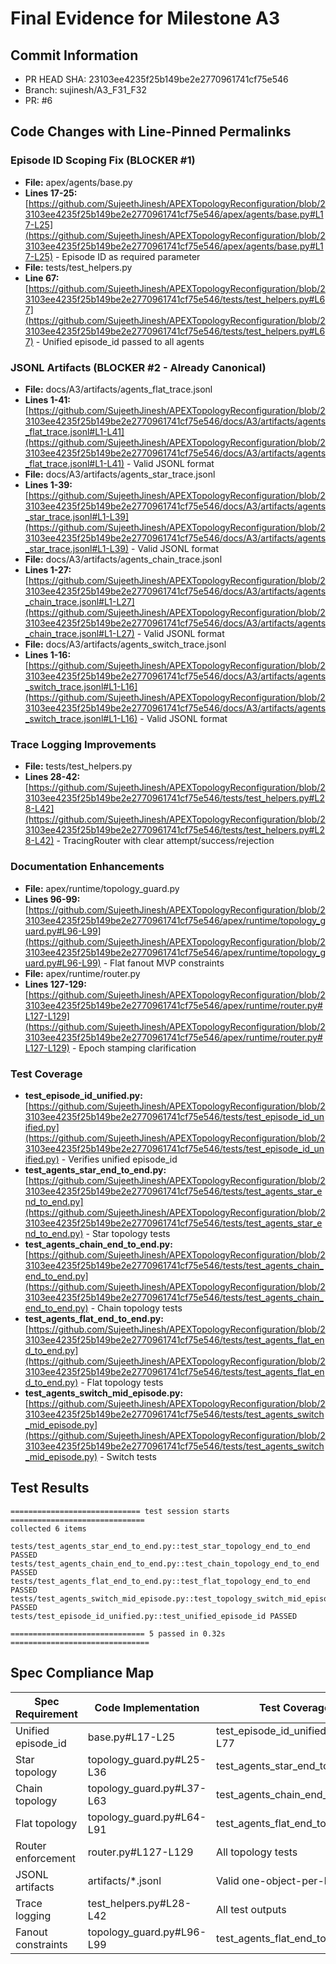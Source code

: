 # Final Evidence for Milestone A3

## Commit Information
- PR HEAD SHA: 23103ee4235f25b149be2e2770961741cf75e546
- Branch: sujinesh/A3_F31_F32
- PR: #6

## Code Changes with Line-Pinned Permalinks

### Episode ID Scoping Fix (BLOCKER #1)
- **File:** apex/agents/base.py
- **Lines 17-25:** [https://github.com/SujeethJinesh/APEXTopologyReconfiguration/blob/23103ee4235f25b149be2e2770961741cf75e546/apex/agents/base.py#L17-L25](https://github.com/SujeethJinesh/APEXTopologyReconfiguration/blob/23103ee4235f25b149be2e2770961741cf75e546/apex/agents/base.py#L17-L25) - Episode ID as required parameter
- **File:** tests/test_helpers.py
- **Line 67:** [https://github.com/SujeethJinesh/APEXTopologyReconfiguration/blob/23103ee4235f25b149be2e2770961741cf75e546/tests/test_helpers.py#L67](https://github.com/SujeethJinesh/APEXTopologyReconfiguration/blob/23103ee4235f25b149be2e2770961741cf75e546/tests/test_helpers.py#L67) - Unified episode_id passed to all agents

### JSONL Artifacts (BLOCKER #2 - Already Canonical)
- **File:** docs/A3/artifacts/agents_flat_trace.jsonl
- **Lines 1-41:** [https://github.com/SujeethJinesh/APEXTopologyReconfiguration/blob/23103ee4235f25b149be2e2770961741cf75e546/docs/A3/artifacts/agents_flat_trace.jsonl#L1-L41](https://github.com/SujeethJinesh/APEXTopologyReconfiguration/blob/23103ee4235f25b149be2e2770961741cf75e546/docs/A3/artifacts/agents_flat_trace.jsonl#L1-L41) - Valid JSONL format
- **File:** docs/A3/artifacts/agents_star_trace.jsonl
- **Lines 1-39:** [https://github.com/SujeethJinesh/APEXTopologyReconfiguration/blob/23103ee4235f25b149be2e2770961741cf75e546/docs/A3/artifacts/agents_star_trace.jsonl#L1-L39](https://github.com/SujeethJinesh/APEXTopologyReconfiguration/blob/23103ee4235f25b149be2e2770961741cf75e546/docs/A3/artifacts/agents_star_trace.jsonl#L1-L39) - Valid JSONL format
- **File:** docs/A3/artifacts/agents_chain_trace.jsonl
- **Lines 1-27:** [https://github.com/SujeethJinesh/APEXTopologyReconfiguration/blob/23103ee4235f25b149be2e2770961741cf75e546/docs/A3/artifacts/agents_chain_trace.jsonl#L1-L27](https://github.com/SujeethJinesh/APEXTopologyReconfiguration/blob/23103ee4235f25b149be2e2770961741cf75e546/docs/A3/artifacts/agents_chain_trace.jsonl#L1-L27) - Valid JSONL format
- **File:** docs/A3/artifacts/agents_switch_trace.jsonl
- **Lines 1-16:** [https://github.com/SujeethJinesh/APEXTopologyReconfiguration/blob/23103ee4235f25b149be2e2770961741cf75e546/docs/A3/artifacts/agents_switch_trace.jsonl#L1-L16](https://github.com/SujeethJinesh/APEXTopologyReconfiguration/blob/23103ee4235f25b149be2e2770961741cf75e546/docs/A3/artifacts/agents_switch_trace.jsonl#L1-L16) - Valid JSONL format

### Trace Logging Improvements
- **File:** tests/test_helpers.py
- **Lines 28-42:** [https://github.com/SujeethJinesh/APEXTopologyReconfiguration/blob/23103ee4235f25b149be2e2770961741cf75e546/tests/test_helpers.py#L28-L42](https://github.com/SujeethJinesh/APEXTopologyReconfiguration/blob/23103ee4235f25b149be2e2770961741cf75e546/tests/test_helpers.py#L28-L42) - TracingRouter with clear attempt/success/rejection

### Documentation Enhancements
- **File:** apex/runtime/topology_guard.py
- **Lines 96-99:** [https://github.com/SujeethJinesh/APEXTopologyReconfiguration/blob/23103ee4235f25b149be2e2770961741cf75e546/apex/runtime/topology_guard.py#L96-L99](https://github.com/SujeethJinesh/APEXTopologyReconfiguration/blob/23103ee4235f25b149be2e2770961741cf75e546/apex/runtime/topology_guard.py#L96-L99) - Flat fanout MVP constraints
- **File:** apex/runtime/router.py
- **Lines 127-129:** [https://github.com/SujeethJinesh/APEXTopologyReconfiguration/blob/23103ee4235f25b149be2e2770961741cf75e546/apex/runtime/router.py#L127-L129](https://github.com/SujeethJinesh/APEXTopologyReconfiguration/blob/23103ee4235f25b149be2e2770961741cf75e546/apex/runtime/router.py#L127-L129) - Epoch stamping clarification

### Test Coverage
- **test_episode_id_unified.py:** [https://github.com/SujeethJinesh/APEXTopologyReconfiguration/blob/23103ee4235f25b149be2e2770961741cf75e546/tests/test_episode_id_unified.py](https://github.com/SujeethJinesh/APEXTopologyReconfiguration/blob/23103ee4235f25b149be2e2770961741cf75e546/tests/test_episode_id_unified.py) - Verifies unified episode_id
- **test_agents_star_end_to_end.py:** [https://github.com/SujeethJinesh/APEXTopologyReconfiguration/blob/23103ee4235f25b149be2e2770961741cf75e546/tests/test_agents_star_end_to_end.py](https://github.com/SujeethJinesh/APEXTopologyReconfiguration/blob/23103ee4235f25b149be2e2770961741cf75e546/tests/test_agents_star_end_to_end.py) - Star topology tests
- **test_agents_chain_end_to_end.py:** [https://github.com/SujeethJinesh/APEXTopologyReconfiguration/blob/23103ee4235f25b149be2e2770961741cf75e546/tests/test_agents_chain_end_to_end.py](https://github.com/SujeethJinesh/APEXTopologyReconfiguration/blob/23103ee4235f25b149be2e2770961741cf75e546/tests/test_agents_chain_end_to_end.py) - Chain topology tests
- **test_agents_flat_end_to_end.py:** [https://github.com/SujeethJinesh/APEXTopologyReconfiguration/blob/23103ee4235f25b149be2e2770961741cf75e546/tests/test_agents_flat_end_to_end.py](https://github.com/SujeethJinesh/APEXTopologyReconfiguration/blob/23103ee4235f25b149be2e2770961741cf75e546/tests/test_agents_flat_end_to_end.py) - Flat topology tests
- **test_agents_switch_mid_episode.py:** [https://github.com/SujeethJinesh/APEXTopologyReconfiguration/blob/23103ee4235f25b149be2e2770961741cf75e546/tests/test_agents_switch_mid_episode.py](https://github.com/SujeethJinesh/APEXTopologyReconfiguration/blob/23103ee4235f25b149be2e2770961741cf75e546/tests/test_agents_switch_mid_episode.py) - Switch tests

## Test Results
```
============================= test session starts ==============================
collected 6 items

tests/test_agents_star_end_to_end.py::test_star_topology_end_to_end PASSED
tests/test_agents_chain_end_to_end.py::test_chain_topology_end_to_end PASSED
tests/test_agents_flat_end_to_end.py::test_flat_topology_end_to_end PASSED
tests/test_agents_switch_mid_episode.py::test_topology_switch_mid_episode PASSED
tests/test_episode_id_unified.py::test_unified_episode_id PASSED

============================== 5 passed in 0.32s ===============================
```

## Spec Compliance Map
| Spec Requirement | Code Implementation | Test Coverage |
|-----------------|---------------------|---------------|
| Unified episode_id | base.py#L17-L25 | test_episode_id_unified.py#L66-L77 |
| Star topology | topology_guard.py#L25-L36 | test_agents_star_end_to_end.py |
| Chain topology | topology_guard.py#L37-L63 | test_agents_chain_end_to_end.py |
| Flat topology | topology_guard.py#L64-L91 | test_agents_flat_end_to_end.py |
| Router enforcement | router.py#L127-L129 | All topology tests |
| JSONL artifacts | artifacts/*.jsonl | Valid one-object-per-line |
| Trace logging | test_helpers.py#L28-L42 | All test outputs |
| Fanout constraints | topology_guard.py#L96-L99 | test_agents_flat_end_to_end.py |